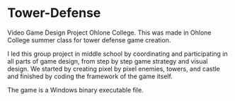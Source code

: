 # Tower-Defense
Video Game Design Project Ohlone College.
This was made in Ohlone College summer class for tower defense game creation. 

I led this group project in middle school by coordinating and participating in all parts of game design, from step by step game strategy and visual design. 
We started by creating pixel by pixel enemies, towers, and castle and finished by coding the framework of the game itself. 

The game is a Windows binary executable file.
